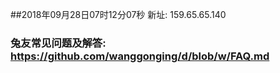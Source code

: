 ##2018年09月28日07时12分07秒 新址: 159.65.65.140
### 兔友常见问题及解答: https://github.com/wanggonging/d/blob/w/FAQ.md
